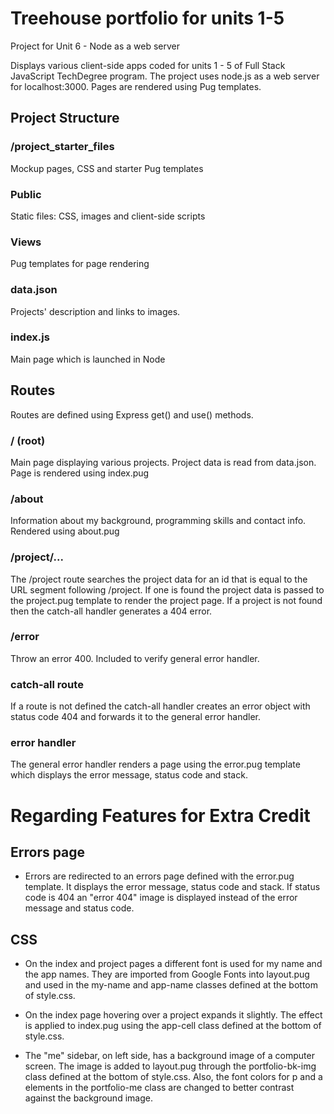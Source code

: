 # Treehouse portfolio for units 1-5 #

Project for Unit 6 - Node as a web server

Displays various client-side apps coded for units 1 - 5 of Full Stack JavaScript TechDegree program.
The project uses node.js as a web server for localhost:3000. Pages are rendered using Pug templates.

## Project Structure ##

### /project_starter_files ###

Mockup pages, CSS and starter Pug templates

### Public ###

Static files: CSS, images and client-side scripts

### Views ###

Pug templates for page rendering

### data.json ###

Projects' description and links to images.

### index.js ###

Main page which is launched in Node

## Routes ##

Routes are defined using Express get() and use() methods.

### / (root) ###

Main page displaying various projects. Project data is read from data.json. Page is rendered using index.pug

### /about ###

Information about my background, programming skills and contact info. Rendered using about.pug

### /project/... ###

The /project route searches the project data for an id that is equal to the URL segment following /project. If one is found the project data is passed to the project.pug template to render the project page. If a project is not found then the catch-all handler generates a 404 error.

### /error ###

Throw an error 400. Included to verify general error handler.

### catch-all route ###

If a route is not defined the catch-all handler creates an error object with status code 404 and forwards it to the general error handler.

### error handler ###

The general error handler renders a page using the error.pug template which displays the error message, status code and stack.

# Regarding Features for Extra Credit #

## Errors page ##

- Errors are redirected to an errors page defined with the error.pug template. It displays the error message, status code and stack. If status code is 404 an "error 404" image is displayed instead of the error message and status code.

## CSS ##

- On the index and project pages a different font is used for my name and the app names. They are imported from Google Fonts into layout.pug and used in the my-name and app-name classes defined at the bottom of style.css.

- On the index page hovering over a project expands it slightly. The effect is applied to index.pug using the app-cell class defined at the bottom of style.css.

- The "me" sidebar, on left side, has a background image of a computer screen. The image is added to layout.pug through the portfolio-bk-img class defined at the bottom of style.css. Also, the font colors for p and a elements in the portfolio-me class are changed to better contrast against the background image.
